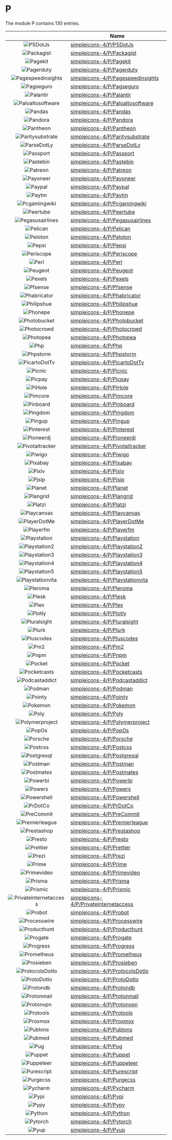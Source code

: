 # P

The module P contains 130 entries.



| |Name|
|:---:|---|
|![P5DotJs](../simpleicons-4/P/P5DotJs.element.png)|[simpleicons-4/P/P5DotJs](../simpleicons-4/P/P5DotJs.md)
|![Packagist](../simpleicons-4/P/Packagist.element.png)|[simpleicons-4/P/Packagist](../simpleicons-4/P/Packagist.md)
|![Pagekit](../simpleicons-4/P/Pagekit.element.png)|[simpleicons-4/P/Pagekit](../simpleicons-4/P/Pagekit.md)
|![Pagerduty](../simpleicons-4/P/Pagerduty.element.png)|[simpleicons-4/P/Pagerduty](../simpleicons-4/P/Pagerduty.md)
|![Pagespeedinsights](../simpleicons-4/P/Pagespeedinsights.element.png)|[simpleicons-4/P/Pagespeedinsights](../simpleicons-4/P/Pagespeedinsights.md)
|![Pagseguro](../simpleicons-4/P/Pagseguro.element.png)|[simpleicons-4/P/Pagseguro](../simpleicons-4/P/Pagseguro.md)
|![Palantir](../simpleicons-4/P/Palantir.element.png)|[simpleicons-4/P/Palantir](../simpleicons-4/P/Palantir.md)
|![Paloaltosoftware](../simpleicons-4/P/Paloaltosoftware.element.png)|[simpleicons-4/P/Paloaltosoftware](../simpleicons-4/P/Paloaltosoftware.md)
|![Pandas](../simpleicons-4/P/Pandas.element.png)|[simpleicons-4/P/Pandas](../simpleicons-4/P/Pandas.md)
|![Pandora](../simpleicons-4/P/Pandora.element.png)|[simpleicons-4/P/Pandora](../simpleicons-4/P/Pandora.md)
|![Pantheon](../simpleicons-4/P/Pantheon.element.png)|[simpleicons-4/P/Pantheon](../simpleicons-4/P/Pantheon.md)
|![Paritysubstrate](../simpleicons-4/P/Paritysubstrate.element.png)|[simpleicons-4/P/Paritysubstrate](../simpleicons-4/P/Paritysubstrate.md)
|![ParseDotLy](../simpleicons-4/P/ParseDotLy.element.png)|[simpleicons-4/P/ParseDotLy](../simpleicons-4/P/ParseDotLy.md)
|![Passport](../simpleicons-4/P/Passport.element.png)|[simpleicons-4/P/Passport](../simpleicons-4/P/Passport.md)
|![Pastebin](../simpleicons-4/P/Pastebin.element.png)|[simpleicons-4/P/Pastebin](../simpleicons-4/P/Pastebin.md)
|![Patreon](../simpleicons-4/P/Patreon.element.png)|[simpleicons-4/P/Patreon](../simpleicons-4/P/Patreon.md)
|![Payoneer](../simpleicons-4/P/Payoneer.element.png)|[simpleicons-4/P/Payoneer](../simpleicons-4/P/Payoneer.md)
|![Paypal](../simpleicons-4/P/Paypal.element.png)|[simpleicons-4/P/Paypal](../simpleicons-4/P/Paypal.md)
|![Paytm](../simpleicons-4/P/Paytm.element.png)|[simpleicons-4/P/Paytm](../simpleicons-4/P/Paytm.md)
|![Pcgamingwiki](../simpleicons-4/P/Pcgamingwiki.element.png)|[simpleicons-4/P/Pcgamingwiki](../simpleicons-4/P/Pcgamingwiki.md)
|![Peertube](../simpleicons-4/P/Peertube.element.png)|[simpleicons-4/P/Peertube](../simpleicons-4/P/Peertube.md)
|![Pegasusairlines](../simpleicons-4/P/Pegasusairlines.element.png)|[simpleicons-4/P/Pegasusairlines](../simpleicons-4/P/Pegasusairlines.md)
|![Pelican](../simpleicons-4/P/Pelican.element.png)|[simpleicons-4/P/Pelican](../simpleicons-4/P/Pelican.md)
|![Peloton](../simpleicons-4/P/Peloton.element.png)|[simpleicons-4/P/Peloton](../simpleicons-4/P/Peloton.md)
|![Pepsi](../simpleicons-4/P/Pepsi.element.png)|[simpleicons-4/P/Pepsi](../simpleicons-4/P/Pepsi.md)
|![Periscope](../simpleicons-4/P/Periscope.element.png)|[simpleicons-4/P/Periscope](../simpleicons-4/P/Periscope.md)
|![Perl](../simpleicons-4/P/Perl.element.png)|[simpleicons-4/P/Perl](../simpleicons-4/P/Perl.md)
|![Peugeot](../simpleicons-4/P/Peugeot.element.png)|[simpleicons-4/P/Peugeot](../simpleicons-4/P/Peugeot.md)
|![Pexels](../simpleicons-4/P/Pexels.element.png)|[simpleicons-4/P/Pexels](../simpleicons-4/P/Pexels.md)
|![Pfsense](../simpleicons-4/P/Pfsense.element.png)|[simpleicons-4/P/Pfsense](../simpleicons-4/P/Pfsense.md)
|![Phabricator](../simpleicons-4/P/Phabricator.element.png)|[simpleicons-4/P/Phabricator](../simpleicons-4/P/Phabricator.md)
|![Philipshue](../simpleicons-4/P/Philipshue.element.png)|[simpleicons-4/P/Philipshue](../simpleicons-4/P/Philipshue.md)
|![Phonepe](../simpleicons-4/P/Phonepe.element.png)|[simpleicons-4/P/Phonepe](../simpleicons-4/P/Phonepe.md)
|![Photobucket](../simpleicons-4/P/Photobucket.element.png)|[simpleicons-4/P/Photobucket](../simpleicons-4/P/Photobucket.md)
|![Photocrowd](../simpleicons-4/P/Photocrowd.element.png)|[simpleicons-4/P/Photocrowd](../simpleicons-4/P/Photocrowd.md)
|![Photopea](../simpleicons-4/P/Photopea.element.png)|[simpleicons-4/P/Photopea](../simpleicons-4/P/Photopea.md)
|![Php](../simpleicons-4/P/Php.element.png)|[simpleicons-4/P/Php](../simpleicons-4/P/Php.md)
|![Phpstorm](../simpleicons-4/P/Phpstorm.element.png)|[simpleicons-4/P/Phpstorm](../simpleicons-4/P/Phpstorm.md)
|![PicartoDotTv](../simpleicons-4/P/PicartoDotTv.element.png)|[simpleicons-4/P/PicartoDotTv](../simpleicons-4/P/PicartoDotTv.md)
|![Picnic](../simpleicons-4/P/Picnic.element.png)|[simpleicons-4/P/Picnic](../simpleicons-4/P/Picnic.md)
|![Picpay](../simpleicons-4/P/Picpay.element.png)|[simpleicons-4/P/Picpay](../simpleicons-4/P/Picpay.md)
|![PiHole](../simpleicons-4/P/PiHole.element.png)|[simpleicons-4/P/PiHole](../simpleicons-4/P/PiHole.md)
|![Pimcore](../simpleicons-4/P/Pimcore.element.png)|[simpleicons-4/P/Pimcore](../simpleicons-4/P/Pimcore.md)
|![Pinboard](../simpleicons-4/P/Pinboard.element.png)|[simpleicons-4/P/Pinboard](../simpleicons-4/P/Pinboard.md)
|![Pingdom](../simpleicons-4/P/Pingdom.element.png)|[simpleicons-4/P/Pingdom](../simpleicons-4/P/Pingdom.md)
|![Pingup](../simpleicons-4/P/Pingup.element.png)|[simpleicons-4/P/Pingup](../simpleicons-4/P/Pingup.md)
|![Pinterest](../simpleicons-4/P/Pinterest.element.png)|[simpleicons-4/P/Pinterest](../simpleicons-4/P/Pinterest.md)
|![Pioneerdj](../simpleicons-4/P/Pioneerdj.element.png)|[simpleicons-4/P/Pioneerdj](../simpleicons-4/P/Pioneerdj.md)
|![Pivotaltracker](../simpleicons-4/P/Pivotaltracker.element.png)|[simpleicons-4/P/Pivotaltracker](../simpleicons-4/P/Pivotaltracker.md)
|![Piwigo](../simpleicons-4/P/Piwigo.element.png)|[simpleicons-4/P/Piwigo](../simpleicons-4/P/Piwigo.md)
|![Pixabay](../simpleicons-4/P/Pixabay.element.png)|[simpleicons-4/P/Pixabay](../simpleicons-4/P/Pixabay.md)
|![Pixiv](../simpleicons-4/P/Pixiv.element.png)|[simpleicons-4/P/Pixiv](../simpleicons-4/P/Pixiv.md)
|![Pjsip](../simpleicons-4/P/Pjsip.element.png)|[simpleicons-4/P/Pjsip](../simpleicons-4/P/Pjsip.md)
|![Planet](../simpleicons-4/P/Planet.element.png)|[simpleicons-4/P/Planet](../simpleicons-4/P/Planet.md)
|![Plangrid](../simpleicons-4/P/Plangrid.element.png)|[simpleicons-4/P/Plangrid](../simpleicons-4/P/Plangrid.md)
|![Platzi](../simpleicons-4/P/Platzi.element.png)|[simpleicons-4/P/Platzi](../simpleicons-4/P/Platzi.md)
|![Playcanvas](../simpleicons-4/P/Playcanvas.element.png)|[simpleicons-4/P/Playcanvas](../simpleicons-4/P/Playcanvas.md)
|![PlayerDotMe](../simpleicons-4/P/PlayerDotMe.element.png)|[simpleicons-4/P/PlayerDotMe](../simpleicons-4/P/PlayerDotMe.md)
|![Playerfm](../simpleicons-4/P/Playerfm.element.png)|[simpleicons-4/P/Playerfm](../simpleicons-4/P/Playerfm.md)
|![Playstation](../simpleicons-4/P/Playstation.element.png)|[simpleicons-4/P/Playstation](../simpleicons-4/P/Playstation.md)
|![Playstation2](../simpleicons-4/P/Playstation2.element.png)|[simpleicons-4/P/Playstation2](../simpleicons-4/P/Playstation2.md)
|![Playstation3](../simpleicons-4/P/Playstation3.element.png)|[simpleicons-4/P/Playstation3](../simpleicons-4/P/Playstation3.md)
|![Playstation4](../simpleicons-4/P/Playstation4.element.png)|[simpleicons-4/P/Playstation4](../simpleicons-4/P/Playstation4.md)
|![Playstation5](../simpleicons-4/P/Playstation5.element.png)|[simpleicons-4/P/Playstation5](../simpleicons-4/P/Playstation5.md)
|![Playstationvita](../simpleicons-4/P/Playstationvita.element.png)|[simpleicons-4/P/Playstationvita](../simpleicons-4/P/Playstationvita.md)
|![Pleroma](../simpleicons-4/P/Pleroma.element.png)|[simpleicons-4/P/Pleroma](../simpleicons-4/P/Pleroma.md)
|![Plesk](../simpleicons-4/P/Plesk.element.png)|[simpleicons-4/P/Plesk](../simpleicons-4/P/Plesk.md)
|![Plex](../simpleicons-4/P/Plex.element.png)|[simpleicons-4/P/Plex](../simpleicons-4/P/Plex.md)
|![Plotly](../simpleicons-4/P/Plotly.element.png)|[simpleicons-4/P/Plotly](../simpleicons-4/P/Plotly.md)
|![Pluralsight](../simpleicons-4/P/Pluralsight.element.png)|[simpleicons-4/P/Pluralsight](../simpleicons-4/P/Pluralsight.md)
|![Plurk](../simpleicons-4/P/Plurk.element.png)|[simpleicons-4/P/Plurk](../simpleicons-4/P/Plurk.md)
|![Pluscodes](../simpleicons-4/P/Pluscodes.element.png)|[simpleicons-4/P/Pluscodes](../simpleicons-4/P/Pluscodes.md)
|![Pm2](../simpleicons-4/P/Pm2.element.png)|[simpleicons-4/P/Pm2](../simpleicons-4/P/Pm2.md)
|![Pnpm](../simpleicons-4/P/Pnpm.element.png)|[simpleicons-4/P/Pnpm](../simpleicons-4/P/Pnpm.md)
|![Pocket](../simpleicons-4/P/Pocket.element.png)|[simpleicons-4/P/Pocket](../simpleicons-4/P/Pocket.md)
|![Pocketcasts](../simpleicons-4/P/Pocketcasts.element.png)|[simpleicons-4/P/Pocketcasts](../simpleicons-4/P/Pocketcasts.md)
|![Podcastaddict](../simpleicons-4/P/Podcastaddict.element.png)|[simpleicons-4/P/Podcastaddict](../simpleicons-4/P/Podcastaddict.md)
|![Podman](../simpleicons-4/P/Podman.element.png)|[simpleicons-4/P/Podman](../simpleicons-4/P/Podman.md)
|![Pointy](../simpleicons-4/P/Pointy.element.png)|[simpleicons-4/P/Pointy](../simpleicons-4/P/Pointy.md)
|![Pokemon](../simpleicons-4/P/Pokemon.element.png)|[simpleicons-4/P/Pokemon](../simpleicons-4/P/Pokemon.md)
|![Poly](../simpleicons-4/P/Poly.element.png)|[simpleicons-4/P/Poly](../simpleicons-4/P/Poly.md)
|![Polymerproject](../simpleicons-4/P/Polymerproject.element.png)|[simpleicons-4/P/Polymerproject](../simpleicons-4/P/Polymerproject.md)
|![PopOs](../simpleicons-4/P/PopOs.element.png)|[simpleicons-4/P/PopOs](../simpleicons-4/P/PopOs.md)
|![Porsche](../simpleicons-4/P/Porsche.element.png)|[simpleicons-4/P/Porsche](../simpleicons-4/P/Porsche.md)
|![Postcss](../simpleicons-4/P/Postcss.element.png)|[simpleicons-4/P/Postcss](../simpleicons-4/P/Postcss.md)
|![Postgresql](../simpleicons-4/P/Postgresql.element.png)|[simpleicons-4/P/Postgresql](../simpleicons-4/P/Postgresql.md)
|![Postman](../simpleicons-4/P/Postman.element.png)|[simpleicons-4/P/Postman](../simpleicons-4/P/Postman.md)
|![Postmates](../simpleicons-4/P/Postmates.element.png)|[simpleicons-4/P/Postmates](../simpleicons-4/P/Postmates.md)
|![Powerbi](../simpleicons-4/P/Powerbi.element.png)|[simpleicons-4/P/Powerbi](../simpleicons-4/P/Powerbi.md)
|![Powers](../simpleicons-4/P/Powers.element.png)|[simpleicons-4/P/Powers](../simpleicons-4/P/Powers.md)
|![Powershell](../simpleicons-4/P/Powershell.element.png)|[simpleicons-4/P/Powershell](../simpleicons-4/P/Powershell.md)
|![PrDotCo](../simpleicons-4/P/PrDotCo.element.png)|[simpleicons-4/P/PrDotCo](../simpleicons-4/P/PrDotCo.md)
|![PreCommit](../simpleicons-4/P/PreCommit.element.png)|[simpleicons-4/P/PreCommit](../simpleicons-4/P/PreCommit.md)
|![Premierleague](../simpleicons-4/P/Premierleague.element.png)|[simpleicons-4/P/Premierleague](../simpleicons-4/P/Premierleague.md)
|![Prestashop](../simpleicons-4/P/Prestashop.element.png)|[simpleicons-4/P/Prestashop](../simpleicons-4/P/Prestashop.md)
|![Presto](../simpleicons-4/P/Presto.element.png)|[simpleicons-4/P/Presto](../simpleicons-4/P/Presto.md)
|![Prettier](../simpleicons-4/P/Prettier.element.png)|[simpleicons-4/P/Prettier](../simpleicons-4/P/Prettier.md)
|![Prezi](../simpleicons-4/P/Prezi.element.png)|[simpleicons-4/P/Prezi](../simpleicons-4/P/Prezi.md)
|![Prime](../simpleicons-4/P/Prime.element.png)|[simpleicons-4/P/Prime](../simpleicons-4/P/Prime.md)
|![Primevideo](../simpleicons-4/P/Primevideo.element.png)|[simpleicons-4/P/Primevideo](../simpleicons-4/P/Primevideo.md)
|![Prisma](../simpleicons-4/P/Prisma.element.png)|[simpleicons-4/P/Prisma](../simpleicons-4/P/Prisma.md)
|![Prismic](../simpleicons-4/P/Prismic.element.png)|[simpleicons-4/P/Prismic](../simpleicons-4/P/Prismic.md)
|![Privateinternetaccess](../simpleicons-4/P/Privateinternetaccess.element.png)|[simpleicons-4/P/Privateinternetaccess](../simpleicons-4/P/Privateinternetaccess.md)
|![Probot](../simpleicons-4/P/Probot.element.png)|[simpleicons-4/P/Probot](../simpleicons-4/P/Probot.md)
|![Processwire](../simpleicons-4/P/Processwire.element.png)|[simpleicons-4/P/Processwire](../simpleicons-4/P/Processwire.md)
|![Producthunt](../simpleicons-4/P/Producthunt.element.png)|[simpleicons-4/P/Producthunt](../simpleicons-4/P/Producthunt.md)
|![Progate](../simpleicons-4/P/Progate.element.png)|[simpleicons-4/P/Progate](../simpleicons-4/P/Progate.md)
|![Progress](../simpleicons-4/P/Progress.element.png)|[simpleicons-4/P/Progress](../simpleicons-4/P/Progress.md)
|![Prometheus](../simpleicons-4/P/Prometheus.element.png)|[simpleicons-4/P/Prometheus](../simpleicons-4/P/Prometheus.md)
|![Prosieben](../simpleicons-4/P/Prosieben.element.png)|[simpleicons-4/P/Prosieben](../simpleicons-4/P/Prosieben.md)
|![ProtocolsDotIo](../simpleicons-4/P/ProtocolsDotIo.element.png)|[simpleicons-4/P/ProtocolsDotIo](../simpleicons-4/P/ProtocolsDotIo.md)
|![ProtoDotIo](../simpleicons-4/P/ProtoDotIo.element.png)|[simpleicons-4/P/ProtoDotIo](../simpleicons-4/P/ProtoDotIo.md)
|![Protondb](../simpleicons-4/P/Protondb.element.png)|[simpleicons-4/P/Protondb](../simpleicons-4/P/Protondb.md)
|![Protonmail](../simpleicons-4/P/Protonmail.element.png)|[simpleicons-4/P/Protonmail](../simpleicons-4/P/Protonmail.md)
|![Protonvpn](../simpleicons-4/P/Protonvpn.element.png)|[simpleicons-4/P/Protonvpn](../simpleicons-4/P/Protonvpn.md)
|![Protools](../simpleicons-4/P/Protools.element.png)|[simpleicons-4/P/Protools](../simpleicons-4/P/Protools.md)
|![Proxmox](../simpleicons-4/P/Proxmox.element.png)|[simpleicons-4/P/Proxmox](../simpleicons-4/P/Proxmox.md)
|![Publons](../simpleicons-4/P/Publons.element.png)|[simpleicons-4/P/Publons](../simpleicons-4/P/Publons.md)
|![Pubmed](../simpleicons-4/P/Pubmed.element.png)|[simpleicons-4/P/Pubmed](../simpleicons-4/P/Pubmed.md)
|![Pug](../simpleicons-4/P/Pug.element.png)|[simpleicons-4/P/Pug](../simpleicons-4/P/Pug.md)
|![Puppet](../simpleicons-4/P/Puppet.element.png)|[simpleicons-4/P/Puppet](../simpleicons-4/P/Puppet.md)
|![Puppeteer](../simpleicons-4/P/Puppeteer.element.png)|[simpleicons-4/P/Puppeteer](../simpleicons-4/P/Puppeteer.md)
|![Purescript](../simpleicons-4/P/Purescript.element.png)|[simpleicons-4/P/Purescript](../simpleicons-4/P/Purescript.md)
|![Purgecss](../simpleicons-4/P/Purgecss.element.png)|[simpleicons-4/P/Purgecss](../simpleicons-4/P/Purgecss.md)
|![Pycharm](../simpleicons-4/P/Pycharm.element.png)|[simpleicons-4/P/Pycharm](../simpleicons-4/P/Pycharm.md)
|![Pypi](../simpleicons-4/P/Pypi.element.png)|[simpleicons-4/P/Pypi](../simpleicons-4/P/Pypi.md)
|![Pypy](../simpleicons-4/P/Pypy.element.png)|[simpleicons-4/P/Pypy](../simpleicons-4/P/Pypy.md)
|![Python](../simpleicons-4/P/Python.element.png)|[simpleicons-4/P/Python](../simpleicons-4/P/Python.md)
|![Pytorch](../simpleicons-4/P/Pytorch.element.png)|[simpleicons-4/P/Pytorch](../simpleicons-4/P/Pytorch.md)
|![Pyup](../simpleicons-4/P/Pyup.element.png)|[simpleicons-4/P/Pyup](../simpleicons-4/P/Pyup.md)

